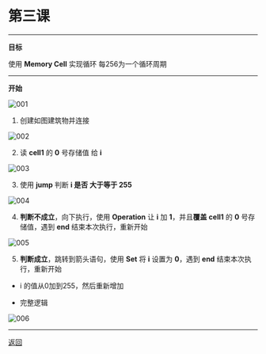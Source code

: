 # 第三课

---

**目标**

使用 **Memory Cell** 实现循环
每256为一个循环周期

---

**开始**

![001](/Mindustry-guide/example/class3/img/001.png)

1. 创建如图建筑物并连接

![002](/Mindustry-guide/example/class3/img/002.png)

2. 读 **cell1** 的 **0** 号存储值 给 **i**

![003](/Mindustry-guide/example/class3/img/003.png)

3. 使用 **jump** 判断 **i 是否 大于等于 255**

![004](/Mindustry-guide/example/class3/img/004.png)

4. **判断不成立**，向下执行，使用 **Operation** 让 **i** 加 **1**，并且**覆盖** **cell1** 的 **0** 号存储值，遇到 **end** 结束本次执行，重新开始

![005](/Mindustry-guide/example/class3/img/005.png)

5. **判断成立**，跳转到箭头语句，使用 **Set** 将 **i** 设置为 **0**，遇到 **end** 结束本次执行，重新开始

- i 的值从0加到255，然后重新增加

- 完整逻辑

![006](/Mindustry-guide/example/class3/img/006.png)

---

[返回](https://lanluz.github.io/Mindustry-guide/)